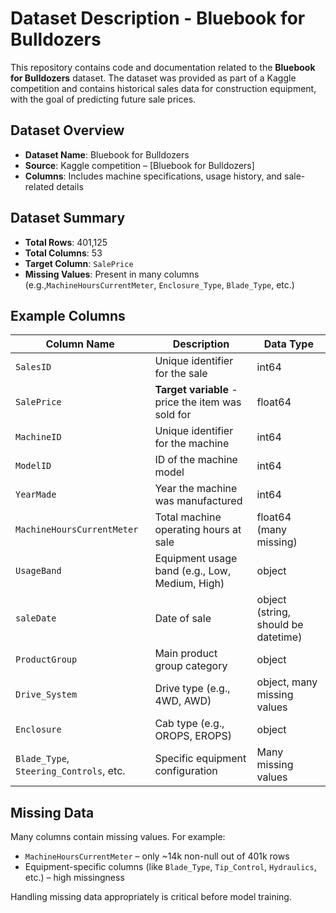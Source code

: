 # Dataset Description - Bluebook for Bulldozers 

This repository contains code and documentation related to the **Bluebook for Bulldozers** dataset. The dataset was provided as part of a Kaggle competition and contains historical sales data for construction equipment, with the goal of predicting future sale prices.


## Dataset Overview

- **Dataset Name**: Bluebook for Bulldozers   
- **Source**: Kaggle competition – [Bluebook for Bulldozers]   
- **Columns**: Includes machine specifications, usage history, and sale-related details

## Dataset Summary

- **Total Rows**: 401,125  
- **Total Columns**: 53   
- **Target Column**: `SalePrice`  
- **Missing Values**: Present in many columns (e.g.,`MachineHoursCurrentMeter`, `Enclosure_Type`, `Blade_Type`, etc.)
  
## Example Columns
 
| Column Name                | Description                                         | Data Type                           |
|----------------------------|-----------------------------------------------------|-------------------------------------|
| `SalesID`                  | Unique identifier for the sale                      | int64                               |
| `SalePrice`                | **Target variable** - price the item was sold for   | float64                             |
| `MachineID`                | Unique identifier for the machine                   | int64                               |
| `ModelID`                  | ID of the machine model                             | int64                               |
| `YearMade`                 | Year the machine was manufactured                   | int64                               |
| `MachineHoursCurrentMeter` | Total machine operating hours at sale               | float64 (many missing)              |
| `UsageBand`                | Equipment usage band (e.g., Low, Medium, High)      | object                              |
| `saleDate`                 | Date of sale                                        | object (string, should be datetime) |
| `ProductGroup`             | Main product group category                         | object                              |
| `Drive_System`             | Drive type (e.g., 4WD, AWD)                         | object, many missing values         |
| `Enclosure`                | Cab type (e.g., OROPS, EROPS)                       | object                              |
| `Blade_Type`, `Steering_Controls`, etc. | Specific equipment configuration       | Many missing values                 |

## Missing Data

Many columns contain missing values. For example:
- `MachineHoursCurrentMeter` – only ~14k non-null out of 401k rows
- Equipment-specific columns (like `Blade_Type`, `Tip_Control`, `Hydraulics`, etc.) – high missingness

Handling missing data appropriately is critical before model training.   